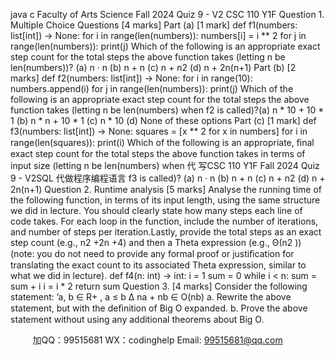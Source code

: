 java c
Faculty of Arts  Science
Fall 2024 Quiz 9 - V2
CSC 110 Y1F
Question   1.    Multiple   Choice   Questions         [4   marks]   Part   (a)         [1   mark]
def   f1(numbers: list[int])   ->   None:
for i   in   range(len(numbers)):
numbers[i] =   i   **   2
for j   in range(len(numbers)):
print(j)
Which   of the   following   is   an   appropriate   exact   step   count   for   the   total   steps   the   above   function   takes   (letting   n   be   len(numbers))?
(a)      n   · n            (b)      n +   n      (c)      n +   n2
(d)      n   + 2n(n+1)
Part   (b)         [2   marks]
def   f2(numbers: list[int])   ->   None:
for   i   in   range(10):
numbers.append(i)
for j   in range(len(numbers)):
print(j)
Which   of the   following   is   an   appropriate   exact   step   count   for   the   total   steps   the   above   function   takes   (letting   n   be   len(numbers)   when   f2   is   called)?(a)    n *   10 +   10   *   1   (b)    n * n + 10 *   1         (c)    n * 10
(d)    None   of these   options   Part   (c)         [1   mark]
def   f3(numbers: list[int])   ->   None:
squares   =   [x   **   2 for   x   in   numbers]
for i   in   range(len(squares)):
print(i)
Which   of the   following   is   an   appropriate,   ﬁnal   exact   step   count   for   the   total   steps   the   above   function   takes   in   terms   of input   size   (letting   n be   len(numbers)   when 代 写CSC 110 Y1F Fall 2024 Quiz 9 - V2SQL
代做程序编程语言  f3   is   called)?
(a)      n   · n            (b)      n +   n      (c)      n +   n2
(d)      n   + 2n(n+1)
Question   2.    Runtime   analysis         [5   marks]
Analyse   the   running   time   of the   following   function,   in   terms   of its   input   length,   using   the   same   structure   we   did   in   lecture.
You   should   clearly   state   how   many   steps   each   line   of code   takes.    For   each   loop   in   the   function,   include   the   number   of iterations,   and   number   of steps   per   iteration.Lastly,   provide   the   total   steps   as   an   exact   step   count   (e.g.,   n2   +2n +4)   and   then   a   Theta   expression   (e.g.,   Θ(n2   ))   (note:   you   do   not   need   to   provide   any   formal   proof or justiﬁcation   for   translating   the   exact   count   to   its   associated   Theta   expression,   similar   to   what   we   did   in   lecture).
def   f4(n:   int)   ->   int:
i   =   1
sum   =   0
while   i   < n:
sum   =   sum   +   i
i   =   i   *   2
return   sum
Question   3.      [4   marks]
Consider   the   following   statement:
’a, b   ∈   R+   ,      a   ≤ b   ∆   na   + nb      ∈   O(nb)
a.   Rewrite   the   above   statement,   but   with   the   deﬁnition   of Big   O   expanded.
b.   Prove   the   above   statement   without   using   any   additional   theorems   about   Big   O.



         
加QQ：99515681  WX：codinghelp  Email: 99515681@qq.com
